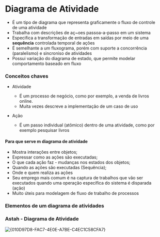 # Diagrama de Atividade
* É um tipo de diagrama que representa graficamente o fluxo de controle de uma atividade
* Trabalha com descrições de aç~oes passoa-a-passo em um sistema
* Especifica a transformação de entradas em saídas por meio de uma **sequência** controlada temporal de ações
* É semelhante a um fluxograma, porém com suporte a concorrência (paralelismo) e sincroniso de atividades
* Possui variação do diagrama de estado, que permite modelar comportamento baseado em fluxo
  
### Conceitos chaves
* Atividade
  * É um processo de negócio, como por exemplo, a venda de livros online.
  * Muita vezes descreve a implementação de um caso de uso

* Ação
  * É um passo individual (atômico) dentro de uma atividade, como por exemplo pesquisar livros

#### Para que serve m diagrama de atividade
* Mostra interações entre objetos;
* Expressar como as ações são executadas;
* O que cada ação faz - mudanças nos estados dos objetos;
* Quando as ações são executadas (Sequência);
* Onde e quem realiza as ações
* Seu emprego mais comum é na captura de trabalhos que vão ser executados quando uma operação específica do sistema é disparada (ação)
* Muito úteis para modelagem de fluxo de trabalho de processos

### Elementos de um diagrama de atividades

### Astah - Diagrama de Atividade
![{010D97D8-FAC7-4E0E-A7BE-C4EC1C58CFA7}](https://github.com/user-attachments/assets/0621ba64-4157-40ca-9f4e-1e615358223c)
